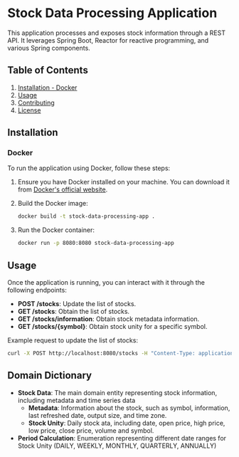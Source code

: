 # Stock Data Processing Application

This application processes and exposes stock information through a REST API. It leverages Spring Boot, Reactor for reactive programming, and various Spring components.

## Table of Contents

1. [Installation - Docker](#installation)
2. [Usage](#usage)
3. [Contributing](#contributing)
4. [License](#license)

## Installation

### Docker

To run the application using Docker, follow these steps:

1. Ensure you have Docker installed on your machine. You can download it from [Docker's official website](https://www.docker.com/products/docker-desktop).

2. Build the Docker image:

    ```sh
    docker build -t stock-data-processing-app .
    ```

3. Run the Docker container:

    ```sh
    docker run -p 8080:8080 stock-data-processing-app
    ```

## Usage

Once the application is running, you can interact with it through the following endpoints:

- **POST /stocks**: Update the list of stocks.
- **GET /stocks**: Obtain the list of stocks.
- **GET /stocks/information**: Obtain stock metadata information.
- **GET /stocks/{symbol}**: Obtain stock unity for a specific symbol.

Example request to update the list of stocks:

```sh
curl -X POST http://localhost:8080/stocks -H "Content-Type: application/json" -d '{"endDate":"07-16-2024", "stocks":["AAPL", "MSFT"]}'
```

## Domain Dictionary

- **Stock Data**: The main domain entity representing stock information, including metadata and time series data
  - **Metadata**: Information about the stock, such as symbol, information, last refreshed date, output size, and time zone.
  - **Stock Unity**: Daily stock ata, including date, open price, high price, low price, close price, volume and symbol.
- **Period Calculation**: Enumeration representing different date ranges for Stock Unity (DAILY, WEEKLY, MONTHLY, QUARTERLY, ANNUALLY)